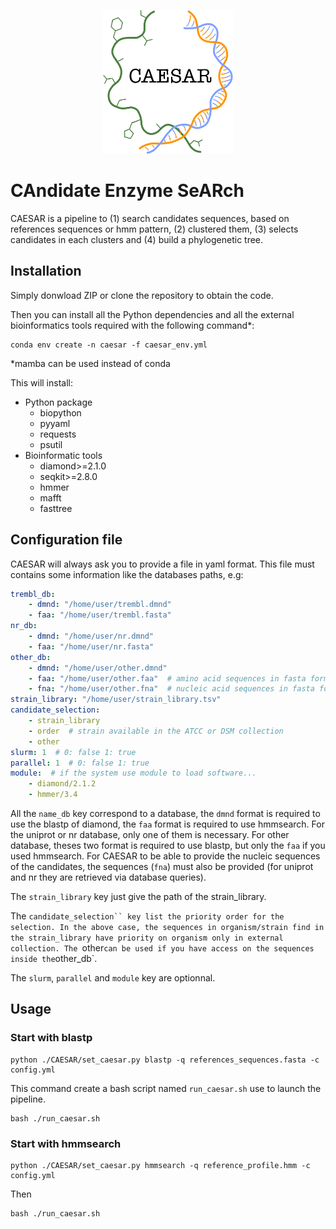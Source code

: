<!-- ![CAESAR logo](docs/caesar.png) -->
<!-- center and resize the image with html syntax -->
<p align="center">
  <img src="docs/caesar.png" alt="CAESAR logo"
       width="208"
       height="230"
    />
</p>

# CAndidate Enzyme SeARch

CAESAR is a pipeline to (1) search candidates sequences, based on references sequences or hmm pattern, (2) clustered them, (3) selects candidates in each clusters and (4) build a phylogenetic tree.

## Installation

Simply donwload ZIP or clone the repository to obtain the code.

Then you can install all the Python dependencies and all the external bioinformatics tools required with the following command*:

```
conda env create -n caesar -f caesar_env.yml
```
*mamba can be used instead of conda

This will install:
- Python package
  - biopython
  - pyyaml
  - requests
  - psutil
- Bioinformatic tools
  - diamond>=2.1.0
  - seqkit>=2.8.0
  - hmmer
  - mafft
  - fasttree

## Configuration file

CAESAR will always ask you to provide a file in yaml format. This file must contains some information like the databases paths, e.g:

```yaml
trembl_db:
    - dmnd: "/home/user/trembl.dmnd"
    - faa: "/home/user/trembl.fasta"
nr_db:
    - dmnd: "/home/user/nr.dmnd"
    - faa: "/home/user/nr.fasta"
other_db:
    - dmnd: "/home/user/other.dmnd"
    - faa: "/home/user/other.faa"  # amino acid sequences in fasta format
    - fna: "/home/user/other.fna"  # nucleic acid sequences in fasta format
strain_library: "/home/user/strain_library.tsv"
candidate_selection:
    - strain_library
    - order  # strain available in the ATCC or DSM collection
    - other
slurm: 1  # 0: false 1: true
parallel: 1  # 0: false 1: true
module:  # if the system use module to load software...
    - diamond/2.1.2
    - hmmer/3.4
```

All the `name_db` key correspond to a database, the `dmnd` format is required to use the blastp of diamond, the `faa` format is required to use hmmsearch. For the uniprot or nr database, only one of them is necessary. For other database, theses two format is required to use blastp, but only the `faa` if you used hmmsearch. For CAESAR to be able to provide the nucleic sequences of the candidates, the sequences (`fna`) must also be provided (for uniprot and nr they are retrieved via database queries).

The `strain_library` key just give the path of the strain_library.

The `candidate_selection`` key list the priority order for the selection. In the above case, the sequences in organism/strain find in the strain_library have priority on organism only in external collection. The `other` can be used if you have access on the sequences inside the `other_db`.

The `slurm`, `parallel` and `module` key are optionnal.

## Usage


### Start with blastp

```
python ./CAESAR/set_caesar.py blastp -q references_sequences.fasta -c config.yml
```

This command create a bash script named `run_caesar.sh` use to launch the pipeline.

```
bash ./run_caesar.sh
```

### Start with hmmsearch

```
python ./CAESAR/set_caesar.py hmmsearch -q reference_profile.hmm -c config.yml
```

Then

```
bash ./run_caesar.sh
```
